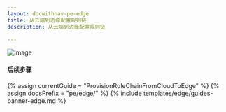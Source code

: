 ```yaml
---
layout: docwithnav-pe-edge
title: 从云端到边缘配置规则链
description: 从云端到边缘配置规则链

---
```


![image](/images/coming-soon.jpg)

#### 后续步骤

{% assign currentGuide = "ProvisionRuleChainFromCloudToEdge" %}
{% assign docsPrefix = "pe/edge/" %}
{% include templates/edge/guides-banner-edge.md %}
